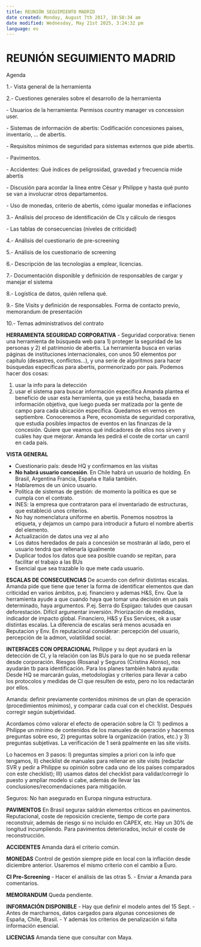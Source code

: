 ```yaml
---
title: REUNIÓN SEGUIMIENTO MADRID
date created: Monday, August 7th 2017, 10:58:34 am
date modified: Wednesday, May 21st 2025, 3:24:32 pm
language: es
---
```


# REUNIÓN SEGUIMIENTO MADRID

Agenda

1.- Vista general de la herramienta

2.- Cuestiones generales sobre el desarrollo de la herramienta

\- Usuarios de la herramienta: Permisos country manager vs concession user.

\- Sistemas de información de abertis: Codificación concesiones paises, inventario, ... de abertis.

\- Requisitos mínimos de seguridad para sistemas externos que pide abertis.

\- Pavimentos.

\- Accidentes: Qué índices de peligrosidad, gravedad y frecuencia mide abertis

\- Discusión para acordar la línea entre César y Philippe y hasta qué punto se van a involucrar otros departamentos.

\- Uso de monedas, criterio de abertis, cómo igualar monedas e inflaciones

3.- Análisis del proceso de identificación de CIs y cálculo de riesgos

\- Las tablas de consecuencias (niveles de criticidad)

4.- Análisis del cuestionario de pre-screening

5.- Análisis de los cuestionario de screening

6.- Descripción de las tecnologías a emplear, licencias.

7.- Documentación disponible y definición de responsables de cargar y manejar el sistema

8.- Logística de datos, quién rellena qué.

9.- Site Visits y definición de responsables. Forma de contacto previo, memorandum de presentación

10.- Temas administrativos del contrato

**HERRAMIENTA SEGURIDAD CORPORATIVA**
\- Seguridad corporativa: tienen una herramienta de búsqueda web para 1) proteger la seguridad de las personas y 2) el patrimonio de abertis. La herramienta busca en varias páginas de instituciones internacionales, con unos 50 elementos por capítulo (desastres, conflictos…), y una serie de algoritmos para hacer búsquedas específicas para abertis, pormenorizado por país.
Podemos hacer dos cosas:
1) usar la info para la detección
2) usar el sistema para buscar información específica
Amanda plantea el beneficio de usar esta herramienta, que ya está hecha, basada en información objetiva, que luego pueda ser matizada por la gente de campo para cada ubicación específica.
Quedamos en vernos en septiembre. Conoceremos a Pere, economista de seguridad corporativa, que estudia posibles impactos de eventos en las finanzas de la concesión.
Quiere que veamos qué indicadores de ellos nos sirven y cuáles hay que mejorar.
Amanda les pedirá el coste de cortar un carril en cada país.

**VISTA GENERAL**

* Cuestionario país: desde HQ y confirmamos en las visitas
* **No habrá usuario concesión**. En Chile habrá un usuario de holding. En Brasil, Argentina Francia, España e Italia también.
* Hablaremos de un único usuario.
* Política de sistemas de gestión: de momento la política es que se cumpla con el contrato.
* INES: la empresa que contrataron para el inventariado de estructuras, que estableció unos criterios.
* No hay nomenclatura uniforme en abertis. Ponemos nosotros la etiqueta, y dejamos un campo para introducir a futuro el nombre abertis del elemento.
* Actualización de datos una vez al año
* Los datos heredados de país a concesión se mostrarán al lado, pero el usuario tendrá que rellenarla igualmente
* Duplicar todos los datos que sea posible cuando se repitan, para facilitar el trabajo a las BUs
* Esencial que sea trazable lo que mete cada usuario.

**ESCALAS DE CONSECUENCIAS**
De acuerdo con definir distintas escalas.
Amanda pide que tiene que tener la forma de identificar elementos que dan criticidad en varios ámbitos, p.ej. financiero y ademas H&S, Env.
Que la herramienta ayude a que cuando haya que tomar una decisión en un país determinado, haya argumentos. P.ej. Serra do Espigao: taludes que causan deforestación. Difícil argumentar inversión.
Priorización de medidas, indicador de impacto global.
Financiero, H&S y Ess Services, ok a usar distintas escalas.
La diferencia de escalas será menos acusada en Reputacion y Env.
En reputacional considerar: percepción del usuario, percepción de la admon, volatilidad social.

**INTERFACES CON OPERACIONAL**
Philippe y su dept ayudará en la detección de CI, y la relación con las BUs para lo que no se pueda rellenar desde corporación.
Riesgos (Rosana) y Seguros (Cristina Alonso), nos ayudarán tb para identificación.
Para los planes también habrá ayuda: Desde HQ se marcarán guías, metodologías y criterios para llevar a cabo los protocolos y medidas de CI que resulten de esto, pero no los redactarán por ellos.

Amanda: definir previamente contenidos mínimos de un plan de operación (procedimientos mínimos), y comparar cada cual con el checklist. Después corregir según subjetividad.

Acordamos cómo valorar el efecto de operación sobre la CI: 1) pedimos a Philippe un mínimo de contenidos de los manuales de operación y hacemos preguntas sobre eso, 2) preguntas sobre la organización (ratios, etc.) y 3) preguntas subjetivas. La verificación de 1 será ppalmente en las site visits.

Lo hacemos en 3 pasos: I) preguntas simples a priori con la info que tengamos, II) checklist de manuales para rellenar en site visits (redactar SVR y pedir a Philippe su opinión sobre cada uno de los países comparados con este checklist); III) usamos datos del checklist para validar/corregir lo puesto y ampliar modelo si cabe, además de llevar las conclusiones/recomendaciones para mitigación.

Seguros: No han asegurado en Europa ninguna estructura.

**PAVIMENTOS**
En Brasil segurax saldrán elementos críticos en pavimentos.
Reputacional, coste de reposición creciente, tiempo de corte para reconstruir, además de riesgo si no incluido en CAPEX, etc. Hay un 30% de longitud incumpliendo.
Para pavimentos deteriorados, incluir el coste de reconstrucción.

**ACCIDENTES**
Amanda dará el criterio común.

**MONEDAS**
Control de gestión siempre pide en local con la inflación desde diciembre anterior.
Usaremos el mismo criterio con el cambio a Euro.

**CI Pre-Screening**
\- Hacer el análisis de las otras 5.
\- Enviar a Amanda para comentarios.

**MEMORANDUM**
Queda pendiente.

**INFORMACIÓN DISPONIBLE**
\- Hay que definir el modelo antes del 15 Sept.
\- Antes de marcharnos, datos cargados para algunas concesiones de España, Chile, Brasil.
\- Y además los criterios de penalización si falta información esencial.

**LICENCIAS**
Amanda tiene que consultar con Maya.
